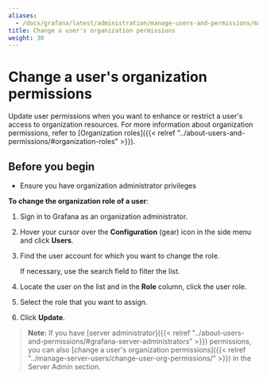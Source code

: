 ```yaml
---
aliases:
  - /docs/grafana/latest/administration/manage-users-and-permissions/manage-org-users/change-user-org-permissions/
title: Change a user's organization permissions
weight: 30
---
```


# Change a user's organization permissions

Update user permissions when you want to enhance or restrict a user's access to organization resources. For more information about organization permissions, refer to [Organization roles]({{< relref "../about-users-and-permissions/#organization-roles" >}}).

## Before you begin

- Ensure you have organization administrator privileges

**To change the organization role of a user**:

1. Sign in to Grafana as an organization administrator.
1. Hover your cursor over the **Configuration** (gear) icon in the side menu and click **Users**.
1. Find the user account for which you want to change the role.

   If necessary, use the search field to filter the list.

1. Locate the user on the list and in the **Role** column, click the user role.
1. Select the role that you want to assign.
1. Click **Update**.

> **Note:** If you have [server administrator]({{< relref "../about-users-and-permissions/#grafana-server-administrators" >}}) permissions, you can also [change a user's organization permissions]({{< relref "../manage-server-users/change-user-org-permissions/" >}}) in the Server Admin section.
